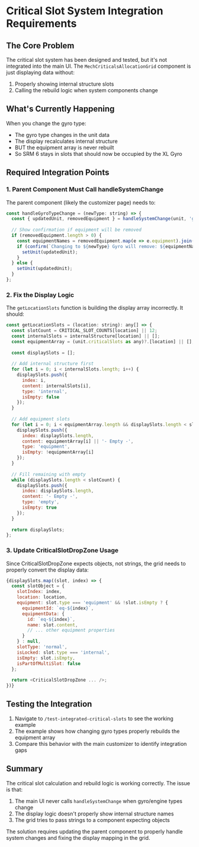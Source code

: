 # Critical Slot System Integration Requirements

## The Core Problem

The critical slot system has been designed and tested, but it's not integrated into the main UI. The `MechCriticalsAllocationGrid` component is just displaying data without:

1. Properly showing internal structure slots
2. Calling the rebuild logic when system components change

## What's Currently Happening

When you change the gyro type:
- The gyro type changes in the unit data
- The display recalculates internal structure
- BUT the equipment array is never rebuilt
- So SRM 6 stays in slots that should now be occupied by the XL Gyro

## Required Integration Points

### 1. Parent Component Must Call handleSystemChange

The parent component (likely the customizer page) needs to:

```javascript
const handleGyroTypeChange = (newType: string) => {
  const { updatedUnit, removedEquipment } = handleSystemChange(unit, 'gyro', newType);
  
  // Show confirmation if equipment will be removed
  if (removedEquipment.length > 0) {
    const equipmentNames = removedEquipment.map(e => e.equipment).join(', ');
    if (confirm(`Changing to ${newType} Gyro will remove: ${equipmentNames}. Continue?`)) {
      setUnit(updatedUnit);
    }
  } else {
    setUnit(updatedUnit);
  }
};
```

### 2. Fix the Display Logic

The `getLocationSlots` function is building the display array incorrectly. It should:

```javascript
const getLocationSlots = (location: string): any[] => {
  const slotCount = CRITICAL_SLOT_COUNTS[location] || 12;
  const internalSlots = internalStructure[location] || [];
  const equipmentArray = (unit.criticalSlots as any)?.[location] || [];
  
  const displaySlots = [];
  
  // Add internal structure first
  for (let i = 0; i < internalSlots.length; i++) {
    displaySlots.push({
      index: i,
      content: internalSlots[i],
      type: 'internal',
      isEmpty: false
    });
  }
  
  // Add equipment slots
  for (let i = 0; i < equipmentArray.length && displaySlots.length < slotCount; i++) {
    displaySlots.push({
      index: displaySlots.length,
      content: equipmentArray[i] || '- Empty -',
      type: 'equipment',
      isEmpty: !equipmentArray[i]
    });
  }
  
  // Fill remaining with empty
  while (displaySlots.length < slotCount) {
    displaySlots.push({
      index: displaySlots.length,
      content: '- Empty -',
      type: 'empty',
      isEmpty: true
    });
  }
  
  return displaySlots;
};
```

### 3. Update CriticalSlotDropZone Usage

Since CriticalSlotDropZone expects objects, not strings, the grid needs to properly convert the display data:

```javascript
{displaySlots.map((slot, index) => {
  const slotObject = {
    slotIndex: index,
    location: location,
    equipment: slot.type === 'equipment' && !slot.isEmpty ? {
      equipmentId: `eq-${index}`,
      equipmentData: {
        id: `eq-${index}`,
        name: slot.content,
        // ... other equipment properties
      }
    } : null,
    slotType: 'normal',
    isLocked: slot.type === 'internal',
    isEmpty: slot.isEmpty,
    isPartOfMultiSlot: false
  };
  
  return <CriticalSlotDropZone ... />;
})}
```

## Testing the Integration

1. Navigate to `/test-integrated-critical-slots` to see the working example
2. The example shows how changing gyro types properly rebuilds the equipment array
3. Compare this behavior with the main customizer to identify integration gaps

## Summary

The critical slot calculation and rebuild logic is working correctly. The issue is that:
1. The main UI never calls `handleSystemChange` when gyro/engine types change
2. The display logic doesn't properly show internal structure names
3. The grid tries to pass strings to a component expecting objects

The solution requires updating the parent component to properly handle system changes and fixing the display mapping in the grid.
